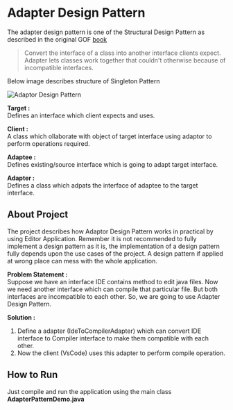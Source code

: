 # Adapter Design Pattern

The adapter design pattern is one of the Structural Design Pattern as described in the original GOF [book](https://github.com/amanver16/ebooks_cheatsheets/blob/master/PDF/Design%20Patterns%20-%20Elements%20of%20Reusable%20Object%20Oriented%20Software%20-%20GOF.pdf)

> Convert the interface of a class into another interface clients expect. Adapter lets classes work together that couldn't otherwise because of incompatible interfaces.  

Below image describes structure of Singleton Pattern  

![Adaptor Design Pattern](https://github.com/amanver16/ebooks_cheatsheets/blob/master/Images/Adapter%20Design%20Pattern.jpg)  

**Target :**  
Defines an interface which client expects and uses.

**Client :**  
A class which ollaborate with object of target interface using adaptor to perform operations required.

**Adaptee :**  
Defines existing/source interface which is going to adapt target interface.

**Adapter :**  
Defines a class which adpats the interface of adaptee to the target interface.

## About Project
The project describes how Adaptor Design Pattern works in practical by using Editor Application. Remember it is not recommended to fully implement a design pattern as it is, the implementation of a design pattern fully depends upon the use cases of the project. A design pattern if applied at wrong place can mess with the whole application.  

**Problem Statement :**  
Suppose we have an interface IDE contains method to edit java files. Now we need another interface which can compile that particular file. But both interfaces are incompatible to each other. So, we are going to use Adapter Design Pattern.

**Solution :**  
1. Define a adapter (IdeToCompilerAdapter) which can convert IDE interface to Compiler interface to make them compatible with each other.
2. Now the client (VsCode) uses this adapter to perform compile operation.

## How to Run 
Just compile and run the application using the main class **AdapterPatternDemo.java**
